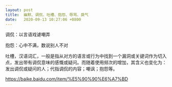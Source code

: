 ```yaml
---
layout: post
title:  幽默、调侃、吐槽、抱怨、辱骂、戾气
date:   2020-09-13 10:27:06 +0800
---
```




调侃：以言语戏谑嘲弄

抱怨：心中不满，数说别人不对

吐槽，汉语词汇，一般是指从对方的语言或行为中找到一个漏洞或关键词作为切入点，发出带有调侃意味的感慨或疑问。而随着使用频次的增加，其含义也变化为：发出调侃或疑问的人；代指调侃的内容；嘲讽；抱怨等。

https://baike.baidu.com/item/%E5%90%90%E6%A7%BD
